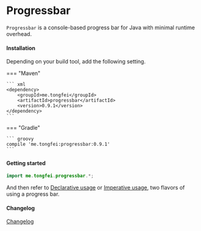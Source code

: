 # Progressbar

`Progressbar` is a console-based progress bar for Java with minimal runtime overhead.

#### Installation

Depending on your build tool, add the following setting.

=== "Maven"

    ``` xml
    <dependency>
        <groupId>me.tongfei</groupId>
        <artifactId>progressbar</artifactId>
        <version>0.9.1</version>
    </dependency>
    ```

=== "Gradle"

    ``` groovy
    compile 'me.tongfei:progressbar:0.9.1'
    ```

#### Getting started

``` java
import me.tongfei.progressbar.*;
```

And then refer to [Declarative usage](declarative-usage.md) or [Imperative usage](imperative-usage.md), two flavors of using a progress bar.

#### Changelog
[Changelog](changelog.md)
